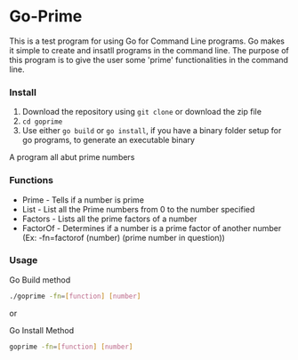 # Go-Prime

This is a test program for using Go for Command Line programs.
Go makes it simple to create and insatll programs in the command line.
The purpose of this program is to give the user some 'prime' functionalities in the command line.

### Install
1. Download the repository using `git clone` or download the zip file
1. `cd goprime`
1. Use either `go build` or `go install`, if you have a binary folder setup for go programs, to generate an executable binary

A program all abut prime numbers

### Functions
- Prime - Tells if a number is prime
- List - List all the Prime numbers from 0 to the number specified
- Factors - Lists all the prime factors of a number
- FactorOf - Determines if a number is a prime factor of another number (Ex: -fn=factorof (number) (prime number in question))

### Usage
Go Build method
```bash
./goprime -fn=[function] [number]
```

or 

Go Install Method
```bash
goprime -fn=[function] [number]
```
